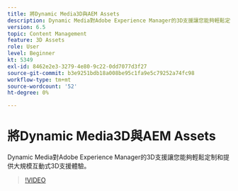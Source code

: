 ```yaml
---
title: 將Dynamic Media3D與AEM Assets
description: Dynamic Media對Adobe Experience Manager的3D支援讓您能夠輕鬆定制和提供大規模互動式3D支援體驗
version: 6.5
topic: Content Management
feature: 3D Assets
role: User
level: Beginner
kt: 5349
exl-id: 8462e2e3-3279-4e80-9c22-0dd7077d3f27
source-git-commit: b3e9251bdb18a008be95c1fa9e5c79252a74fc98
workflow-type: tm+mt
source-wordcount: '52'
ht-degree: 0%

---
```


# 將Dynamic Media3D與AEM Assets

Dynamic Media對Adobe Experience Manager的3D支援讓您能夠輕鬆定制和提供大規模互動式3D支援體驗。

>[!VIDEO](https://video.tv.adobe.com/v/35156?quality=12&learn=on)
